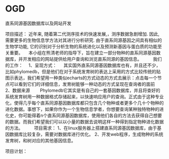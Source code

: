 # OGD
直系同源基因数据库以及网站开发

项目描述：
  近年来, 随着第二代测序技术的快速发展,，测序数据急剧增加. 因此, 需要更多的生物信息学方法对其进行分析研究. 由于直系同源基因之间具有相似的生物学功能, 它的识别对于分析生物的系统进化以及预测新基因与蛋白质的功能至关重要。
　本小组在熊清老师的指导下，旨在建立一部分物种的直系同源基因数据库，并开发相应的网站提供给用户查询和浏览直系同源的基因信息。
　　
我们的工作：
　1、呈现方式：
　  其实国外直系同源基因数据库也有，并且还不少，比如phylomedb，但是他们在对于系统发育树的表达上采用的方式比较传统的贴图示表达，我们希望用一种类似echarts的方式动态的方式去展示：点击每一个节点可以看到它们的详细信息，发育树能够一种动态的方式呈现在查询者的面前
　  
  2、数据来源
　　Phylomedb它其实是有自己的一套基因数据库，并且将查好的系统发育树用一种数据格式存储起来，以快速响应用户的查询。正式由于这种专业化，使得几乎每个直系同源基因数据库都只包含几个物种或者更多个几十个物种的进化数据。事想下，如果你作为一个生物信息学者，你想要查询某种独特物种的进化史，你可能得着n个直系同源基因数据库，使用他们各自的方法去获得自己想要的数据。而我们希望我们可以以小量的数据去说明这样一种得到指定物种进化数据的方法。
　　
项目需求：
  1、在linux服务器上搭建直系同源基因数据库，由于基因数据库比较复杂，需要对数据库进行优化。
  2、开发web程序，生成物种的系统发育树，和树对应的其他基因信息。

项目计划：
